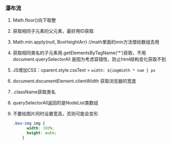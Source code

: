 ### 瀑布流

1. Math.floor()向下取整

2. 获取相同子元素的父元素，最好用ID获取

3. Math.min.apply(null, BoxHeightArr) //math里面的min方法借给数组去用

4. 获取相同类名的子元素用.getElementsByTagName('*')获取，不用 document.querySelectorAll 是因为考虑容错性，防止html结构变化获取不到

5. JS增加CSS：cparent.style.cssText = `width: ${imgWidth * num } px`

6. document.documentElement.clientWidth 获取浏览器的宽度

7. .className获取类名

8. querySelectorAll返回的是NodeList类数组

9. 不要给图片同时设置宽高，否则可能会变形

   ```css
   .box-img img {
         width: 100%;
         height: auto;
       }
   ```